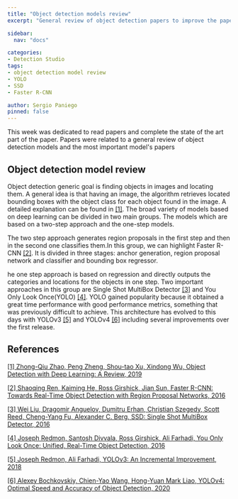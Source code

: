 ```yaml
---
title: "Object detection models review"
excerpt: "General review of object detection papers to improve the paper and the experiments."

sidebar:
  nav: "docs"

categories:
- Detection Studio
tags:
- object detection model review
- YOLO
- SSD
- Faster R-CNN

author: Sergio Paniego
pinned: false
---
```


This week was dedicated to read papers and complete the state of the art part of the paper.
Papers were related to a general review of object detection models and the most important
model's papers

## Object detection model review

Object detection generic goal is finding objects in images and locating them. A general idea is that having an image, the algorithm
retrieves located bounding boxes with the object class for each object found in the image. A detailed explanation can be found in [[1]](https://arxiv.org/abs/1807.05511).
The broad variety of models based on deep learning can be divided in two main groups. The models which are based on a two-step approach and the one-step models. 

The two step approach generates region proposals in the first step and then in the second one classifies them.In this group, we can highlight Faster R-CNN [[2]](https://arxiv.org/abs/1506.01497).
It is divided in three stages: anchor generation, region proposal network and classifier and bounding box regressor.

he one step approach is based on regression and directly outputs the categories and locations for the objects in one step. Two important approaches in this group
are Single Shot MultiBox Detector [[3]](https://arxiv.org/abs/1512.02325) and You Only Look Once(YOLO) [[4]](https://arxiv.org/abs/1506.02640).
 YOLO gained popularity because it obtained a great time performance with good performance metrics, something that was previously difficult to achieve.
 This architecture has evolved to this days with YOLOv3 [[5]](https://arxiv.org/abs/1804.02767) and YOLOv4 [[6]](https://arxiv.org/abs/2004.10934) including several improvements over the first release.


## References

[[1] Zhong-Qiu Zhao, Peng Zheng, Shou-tao Xu, Xindong Wu, Object Detection with Deep Learning: A Review, 2019](https://arxiv.org/abs/1807.05511)

[[2] Shaoqing Ren, Kaiming He, Ross Girshick, Jian Sun, Faster R-CNN: Towards Real-Time Object Detection with Region Proposal Networks, 2016](https://arxiv.org/abs/1506.01497)

[[3] Wei Liu, Dragomir Anguelov, Dumitru Erhan, Christian Szegedy, Scott Reed, Cheng-Yang Fu, Alexander C. Berg, SSD: Single Shot MultiBox Detector, 2016](https://arxiv.org/abs/1512.02325)

[[4] Joseph Redmon, Santosh Divvala, Ross Girshick, Ali Farhadi, You Only Look Once: Unified, Real-Time Object Detection, 2016](https://arxiv.org/abs/1506.02640)

[[5] Joseph Redmon, Ali Farhadi, YOLOv3: An Incremental Improvement, 2018](https://arxiv.org/abs/1804.02767)

[[6] Alexey Bochkovskiy, Chien-Yao Wang, Hong-Yuan Mark Liao, YOLOv4: Optimal Speed and Accuracy of Object Detection, 2020](https://arxiv.org/abs/2004.10934)




